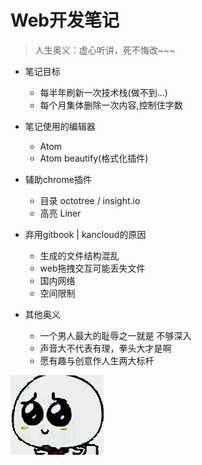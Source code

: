 # Web开发笔记

> 人生奥义：虚心听讲，死不悔改~~~

- 笔记目标

  - 每半年刷新一次技术栈(做不到...)
  - 每个月集体删除一次内容,控制住字数

- 笔记使用的编辑器

  - Atom
  - Atom beautify(格式化插件)

- 辅助chrome插件

  - 目录 octotree / insight.io
  - 高亮 Liner

- 弃用gitbook | kancloud的原因

  - 生成的文件结构混乱
  - web拖拽交互可能丢失文件
  - 国内网络
  - 空间限制

- 其他奥义

  - 一个男人最大的耻辱之一就是 不够深入
  - 声音大不代表有理，拳头大才是啊
  - 愿有趣与创意作人生两大标杆

![](/assets/xiong.gif)
